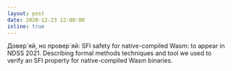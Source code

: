 ```yaml
---
layout: post
date: 2020-12-23 12:00:00
inline: true
---
```


Довер´яй, но провер´яй: SFI safety for native-compiled Wasm: to appear in NDSS 2021. Describing formal methods techniques and tool we used to verify an SFI property for native-compiled Wasm binaries.

